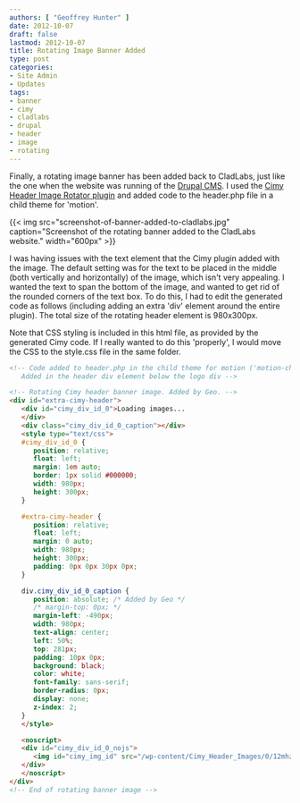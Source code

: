 ```yaml
---
authors: [ "Geoffrey Hunter" ]
date: 2012-10-07
draft: false
lastmod: 2012-10-07
title: Rotating Image Banner Added
type: post
categories:
- Site Admin
- Updates
tags:
- banner
- cimy
- cladlabs
- drupal
- header
- image
- rotating
---
```


Finally, a rotating image banner has been added back to CladLabs, just like the one when the website was running of the [Drupal CMS](http://drupal.org/). I used the [Cimy Header Image Rotator plugin](http://wordpress.org/extend/plugins/cimy-header-image-rotator/) and added code to the header.php file in a child theme for 'motion'.

{{< img src="screenshot-of-banner-added-to-cladlabs.jpg" caption="Screenshot of the rotating banner added to the CladLabs website."  width="600px" >}}

I was having issues with the text element that the Cimy plugin added with the image. The default setting was for the text to be placed in the middle (both vertically and horizontally) of the image, which isn't very appealing. I wanted the text to span the bottom of the image, and wanted to get rid of the rounded corners of the text box. To do this, I had to edit the generated code as follows (including adding an extra 'div' element around the entire plugin). The total size of the rotating header element is 980x300px.

Note that CSS styling is included in this html file, as provided by the generated Cimy code. If I really wanted to do this 'properly', I would move the CSS to the style.css file in the same folder.

```html
<!-- Code added to header.php in the child theme for motion ('motion-child')
   Added in the header div element below the logo div -->

<!-- Rotating Cimy header banner image. Added by Geo. -->
<div id="extra-cimy-header">
   <div id="cimy_div_id_0">Loading images...
   </div>
   <div class="cimy_div_id_0_caption"></div>
   <style type="text/css">
   #cimy_div_id_0 {
      position: relative;
      float: left;
      margin: 1em auto;
      border: 1px solid #000000;
      width: 980px;
      height: 300px;
   }

   #extra-cimy-header {
      position: relative;
      float: left;
      margin: 0 auto;
      width: 980px;
      height: 300px;
      padding: 0px 0px 30px 0px;
   }

   div.cimy_div_id_0_caption {
      position: absolute; /* Added by Geo */
      /* margin-top: 0px; */
      margin-left: -490px;
      width: 980px;
      text-align: center;
      left: 50%;
      top: 281px;
      padding: 10px 0px;
      background: black;
      color: white;
      font-family: sans-serif;
      border-radius: 0px;
      display: none;
      z-index: 2;
   }
   </style>

   <noscript>
   <div id="cimy_div_id_0_nojs">
      <img id="cimy_img_id" src="/wp-content/Cimy_Header_Images/0/12mhz-crystal-output-when-driven-by-microcontroller.jpg" alt="" />
   </div>
   </noscript>
</div>
<!-- End of rotating banner image -->
```
